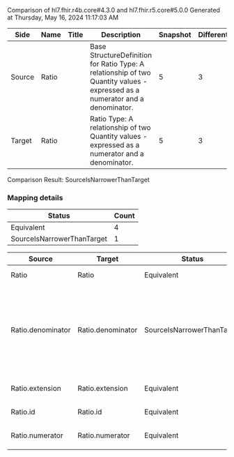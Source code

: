 Comparison of hl7.fhir.r4b.core#4.3.0 and hl7.fhir.r5.core#5.0.0
Generated at Thursday, May 16, 2024 11:17:03 AM

| Side | Name | Title | Description | Snapshot | Differential |
| --- | --- | --- | --- | --- | --- |
| Source | Ratio |  | Base StructureDefinition for Ratio Type: A relationship of two Quantity values - expressed as a numerator and a denominator. | 5 | 3 |
| Target | Ratio |  | Ratio Type: A relationship of two Quantity values - expressed as a numerator and a denominator. | 5 | 3 |


Comparison Result: SourceIsNarrowerThanTarget


### Mapping details

| Status | Count |
| ------ | ----- |
Equivalent | 4 |
SourceIsNarrowerThanTarget | 1 |


| Source | Target | Status | Message |
| ------ | ------ | ------ | ------- |
| Ratio | Ratio | Equivalent | R4B `Ratio` maps as Equivalent to R5 `Ratio` |
| Ratio.denominator | Ratio.denominator | SourceIsNarrowerThanTarget | R4B `Ratio.denominator` maps as SourceIsNarrowerThanTarget to R5 `Ratio.denominator` - denominator has change due to type change: R4B `denominator` `Quantity` maps as SourceIsNarrowerThanTarget for R5 `denominator` |
| Ratio.extension | Ratio.extension | Equivalent | R4B `Ratio.extension` maps as Equivalent to R5 `Ratio.extension` |
| Ratio.id | Ratio.id | Equivalent | R4B `Ratio.id` maps as Equivalent to R5 `Ratio.id` |
| Ratio.numerator | Ratio.numerator | Equivalent | R4B `Ratio.numerator` maps as Equivalent to R5 `Ratio.numerator` |

